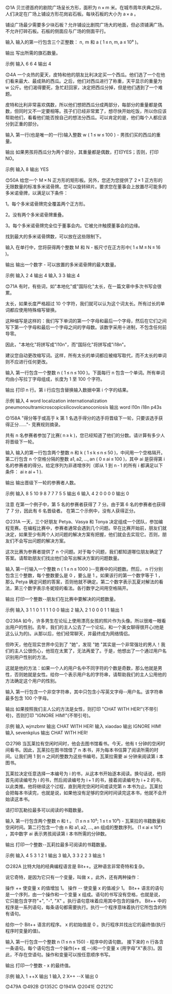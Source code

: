 😊1A
贝兰德首府的剧院广场呈长方形，面积为 n × m 米。在城市周年庆典之际，人们决定在广场上铺设方形花岗岩石板。每块石板的大小为 a × a 。

铺设广场最少需要多少块石板？允许铺设比剧院广场大的地面，但必须铺满广场。不允许打碎石板。石板的侧面应与广场的侧面平行。

输入
输入的第一行包含三个正整数： n,  m 和 a ( 1 ≤ n, m, a ≤ 10⁹ )。

输出
写出所需的旗石数量。

示例
输入
6 6 4
输出
4


😊4A
一个炎热的夏天，皮特和他的朋友比利决定买一个西瓜。他们选了一个在他们看来最大、最成熟的西瓜。之后，他们对西瓜进行了称重，天平显示的重量为 w 公斤。他们渴得要死，急忙赶回家，决定把西瓜分掉，但是他们遇到了一个难题。

皮特和比利非常喜欢偶数，所以他们想把西瓜分成两部分，每部分的重量都是偶数，但同时又不一定要相等。孩子们已经非常累了，想尽快开始吃饭，所以你应该帮助他们，看看他们能否按自己的想法分西瓜。可以肯定的是，他们每个人都应该分到正重的部分。

输入
第一行(也是唯一的一行)输入整数 w ( 1 ≤ w ≤ 100 ) - 男孩们买的西瓜的重量。

输出
如果男孩将西瓜分为两个部分，其重量都是偶数，打印YES；否则，打印NO。

示例
输入
8
输出
YES


😊50A
给您一个 M × N 正方形的矩形板。另外，您还为您提供了 2 × 1 正方形的无限数量的标准多米诺骨牌。您可以旋转碎片。要求您在董事会上放置尽可能多的多米诺骨牌，以满足以下条件：

1。每个多米诺骨牌完全覆盖两个正方形。

2。没有两个多米诺骨牌重叠。

3。每个多米诺骨牌完全位于董事会内。它被允许触摸董事会的边缘。

找到最大的多米诺骨牌数，可以放在这些限制下。

输入
在单行中，您将获得两个整数 M 和 N - 板尺寸在正方形中( 1 ≤ M ≤ N ≤ 16 )。

输出
输出一个数字 - 可以放置的多米诺骨牌的最大数量。

示例
输入
2 4
输出
4
输入
3 3
输出
4


😊71A
有时，有些词，如"本地化"或"国际化"太长，在一篇文章中多次书写会很累。

太长，如果长度严格超过 10 个字符，我们就可以认为这个词太长。所有过长的单词都应使用特殊缩写替换。

这种缩写是这样的：我们写下单词的第一个字母和最后一个字母，然后在它们之间写下第一个字母和最后一个字母之间的字母数。该数字采用十进制，不包含任何前导零。

因此，"本地化"将拼写成"l10n"，而"国际化"将拼写成"i18n"。

建议您自动更改缩写词。这样，所有太长的单词都应被缩写取代，而不太长的单词则不应进行任何更改。

输入
第一行包含一个整数 n ( 1 ≤ n ≤ 100 )。下面每行 n 包含一个单词。所有单词均由小写拉丁字母组成，长度为 1 至 100 个字符。

输出
打印 n 行。第 i 行应包含替换输入数据中第 i 个字的结果。

示例
输入
4
word
localization
internationalization
pneumonoultramicroscopicsilicovolcanoconiosis
输出
word
l10n
i18n
p43s


😊158A
"得分等于或高于 k 第 1 名选手得分的选手将晋级下一轮，只要该选手获得正分......"- 竞赛规则摘录。

共有 n 名参赛者参加了比赛( n ≥ k )，您已经知道了他们的分数。请计算有多少人将晋级下一轮。

输入
输入的第一行包含两个整数 n 和 k ( 1 ≤ k ≤ n ≤ 50 )，中间用一个空格隔开。
第二行包含 n 个空格分隔的整数 a1, a2, ..., an ( 0 ≤ ai ≤ 100 )，其中 ai 是获得第 i 名的参赛者的得分。给定序列为非递增序列（即从 1 到 n - 1 的所有 i 都满足以下条件： ai ≥ ai + 1 ).

输出
输出晋级下一轮的参赛者人数。

示例
输入
8 5
10 9 8 7 7 7 5 5
输出
6
输入
4 2
0 0 0 0
输出
0

注意
在第一个例子中，第 5 名的参赛者获得了 7 分。由于第 6 名的参赛者也获得了 7 分，因此有 6 名晋级者。
在第二个示例中，没有人获得正分。


😊231A
一天，三个好朋友 Petya、Vasya 和 Tonya 决定组成一个团队，参加编程竞赛。在编程比赛中，参赛者通常会遇到几个问题。早在比赛开始前，朋友们就决定，如果至少有两个人对问题的解决方案有把握，他们就会去实现它。否则，朋友们不会写出问题的解决方案。

这次比赛为参赛者提供了 n 个问题。对于每个问题，我们都知道哪位朋友确定了答案。请帮助朋友们找出他们会写出解决方案的问题数量。

输入
第一行输入一个整数 n ( 1 ≤ n ≤ 1000 )--竞赛中的问题数。然后， n 行分别包含三个整数，每个整数要么是 0 ，要么是 1 。如果该行的第一个数字等于 1 ，那么 Petya 确定问题的答案，否则他就不确定。第二个数字表示瓦夏对解法的看法，第三个数字表示冬妮娅的看法。各行数字之间用空格隔开。

输出
打印一个整数--朋友们在比赛中要解决的问题数量。

示例
输入
3
1 1 0
1 1 1
1 0 0
输出
2
输入
2
1 0 0
0 1 1
输出
1


😊236A
如今，许多男生在论坛上使用漂亮女孩的照片作为头像。所以很难一眼看出用户的性别。去年，我们的主人公去了一个论坛，和一个美女聊得很开心(他是这么认为的)。从那以后，他们经常聊天，并最终成为网络情侣。

但昨天，他在现实世界中见到了 "她"，发现 "她 "其实是一个非常强壮的男人！我们的主人公很伤心，他现在太累了，无法再爱了。于是，他想出了一个通过用户名识别用户性别的方法。

这就是他的方法：如果一个人的用户名中不同字符的个数是奇数，那么他就是男性，否则她就是女性。给你一个表示用户名的字符串，请帮助我们的主人公用他的方法确定这个用户的性别。

输入
第一行包含一个非空字符串，其中只包含小写英文字母--用户名。该字符串最多包含 100 个字母。

输出
如果按照我们主人公的方法是女性，则打印  "CHAT WITH HER!"(不带引号)，否则打印 "IGNORE HIM!"(不带引号)。

示例
输入
wjmzbmr
输出
CHAT WITH HER!
输入
xiaodao
输出
IGNORE HIM!
输入
sevenkplus
输出
CHAT WITH HER!


😊279B
当瓦莱拉有空闲时间时，他会去图书馆看书。今天，他有 t 分钟的空闲时间看书。因此，瓦莱拉在图书馆借了 n 本书，并为每本书估算了阅读所需的时间。让我们用 1 到 n 之间的整数为这些书编号。瓦莱拉需要 ai 分钟来阅读第 i 本图书。

瓦莱拉决定任意选择一本编号为 i 的书，从这本书开始逐本阅读。换句话说，他将首先阅读编号为 i 的书，然后阅读编号为 i + 1 的书，接着阅读编号为 i + 2 的书，以此类推。他将继续这个过程，直到用完空闲时间或读完第 n 本书为止。瓦莱拉会把每本书读完，也就是说，如果他没有足够的空闲时间读完这本书，他就不会开始读这本书。

请打印瓦勒拉最多可以阅读的书籍数量。

输入
第一行包含两个整数 n 和 t 。 (1 ≤ n ≤ 10⁵; 1 ≤ t ≤ 10⁹) - 瓦莱拉的书籍数量和空闲时间。第二行包含一个由 n 和 a1, a2, ..., an 组成的整数序列。 (1 ≤ ai ≤ 10⁴) ，其中数字 ai 表示男孩阅读第 i 本书所需的分钟数。

输出
打印一个整数--瓦莉拉最多可阅读的书籍数量。

示例
输入
4 5
3 1 2 1
输出
3
输入
3 3
2 2 3
输出
1


😊282A
比特大陆的经典编程语言是 Bit++。这种语言非常奇特和复杂。

说它奇特，是因为它只有一个变量，叫做 x 。此外，还有两种操作：

操作 ++ 使变量 x 的值增加 1。
操作 -- 使变量 x 的值减少 1。
Bit++ 语言的语句是一个序列，由一个操作和一个变量 x 组成。语句的书写没有空格，也就是说，它只能包含字符"+", "-", "X" 。执行语句意味着应用其中包含的操作。
Bit++ 中的程序是一系列语句，每条语句都需要执行。执行一个程序意味着执行它所包含的所有语句。

给你一个 Bit++ 语言的程序。 x 的初始值是 0 。执行程序并找出它的最终值(执行程序时变量的值)。

输入
第一行包含一个整数 n (1 ≤ n ≤ 150) - 程序中的语句数。
接下来的 n 行各含一条语句。每个语句包含一个操作(++ 或 --)和一个变量 x (用字母"X"表示)。因此，不存在空语句。操作和变量可以按任意顺序书写。

输出
打印一个整数 - x 的最终值。


示例
输入
1
++X
输出
1
输入
2
X++
--X
输出
0


😊479A
😊492B
😊1352C
😊1941A
😊2041E
😊2121C
